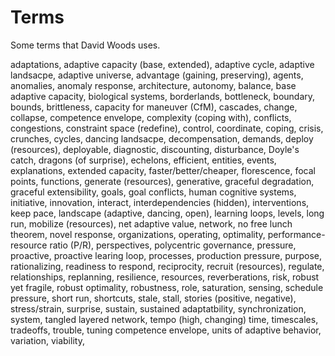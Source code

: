 # Terms

Some terms that David Woods uses.


adaptations,
adaptive capacity (base, extended),
adaptive cycle,
adaptive landsacpe,
adaptive universe,
advantage (gaining, preserving),
agents,
anomalies,
anomaly response,
architecture,
autonomy,
balance,
base adaptive capacity,
biological systems,
borderlands,
bottleneck,
boundary,
bounds,
brittleness,
capacity for maneuver (CfM),
cascades,
change,
collapse,
competence envelope,
complexity (coping with),
conflicts,
congestions,
constraint space (redefine),
control,
coordinate,
coping,
crisis,
crunches,
cycles,
dancing landsacpe,
decompensation,
demands,
deploy (resources),
deployable,
diagnostic,
discounting,
disturbance,
Doyle's catch,
dragons (of surprise),
echelons,
efficient,
entities,
events,
explanations,
extended capacity,
faster/better/cheaper,
florescence,
focal points,
functions,
generate (resources),
generative,
graceful degradation,
graceful extensibility,
goals,
goal conflicts,
human cognitive systems,
initiative,
innovation,
interact,
interdependencies (hidden),
interventions,
keep pace,
landscape (adaptive, dancing, open),
learning loops,
levels,
long run,
mobilize (resources),
net adaptive value,
network,
no free lunch theorem,
novel response,
organizations,
operating,
optimality,
performance-resource ratio (P/R),
perspectives,
polycentric governance,
pressure,
proactive,
proactive learing loop,
processes,
production pressure,
purpose,
rationalizing,
readiness to respond,
reciprocity,
recruit (resources),
regulate,
relationships,
replanning,
resilience,
resources,
reverberations,
risk,
robust yet fragile,
robust optimality,
robustness,
role,
saturation,
sensing,
schedule pressure,
short run,
shortcuts,
stale,
stall,
stories (positive, negative),
stress/strain,
surprise,
sustain,
sustained adaptatbility,
synchronization,
system,
tangled layered network,
tempo (high, changing)
time,
timescales,
tradeoffs,
trouble,
tuning competence envelope,
units of adaptive behavior,
variation,
viability,
